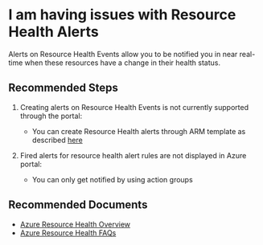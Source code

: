 <properties
	pageTitle="I am having issues with Resource Health Alerts"
	description="I am having issues with Resource Health Alerts"
	infoBubbleText=""
	service="microsoft.insights"
	resource="activitylogalerts"
	authors="snehithm, msvijayn"
	ms.author="snmuvva, vinagara"
	displayOrder="8"
	articleId="insights-alert-resource-health"
	diagnosticScenario=""
	selfHelpType="generic"
	supportTopicIds="32630816"
	resourceTags=""
	productPesIds="15454"
	cloudEnvironments="public"
/>

# I am having issues with Resource Health Alerts

Alerts on Resource Health Events allow you to be notified you in near real-time when these resources have a change in their health status.

## **Recommended Steps**

1. Creating alerts on Resource Health Events is not currently supported through the portal:

    * You can create Resource Health alerts through ARM template as described [here](https://docs.microsoft.com/azure/service-health/resource-health-alert-arm-template-guide)

2. Fired alerts for resource health alert rules are not displayed in Azure portal:
    
    * You can only get notified by using action groups

## **Recommended Documents**

* [Azure Resource Health Overview](https://docs.microsoft.com/azure/service-health/resource-health-overview)<br>
* [Azure Resource Health FAQs](https://docs.microsoft.com/azure/service-health/resource-health-faq)
